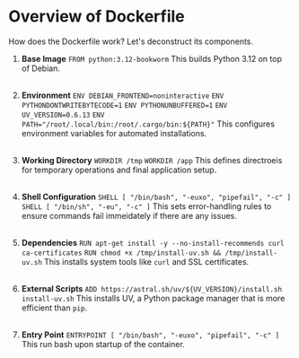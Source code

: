 # Overview of Dockerfile

How does the Dockerfile work? Let's deconstruct its components. 

1) **Base Image**
`FROM python:3.12-bookworm`
This builds Python 3.12 on top of Debian.<br><br>

2) **Environment**
`ENV DEBIAN_FRONTEND=noninteractive`
`ENV PYTHONDONTWRITEBYTECODE=1`
`ENV PYTHONUNBUFFERED=1`
`ENV UV_VERSION=0.6.13`
`ENV PATH="/root/.local/bin:/root/.cargo/bin:${PATH}"`
This configures environment variables for automated installations. <br><br>

3) **Working Directory**
`WORKDIR /tmp`
`WORKDIR /app`
This defines directroeis for temporary operations and final application setup. <br><br>

4) **Shell Configuration**
`SHELL [ "/bin/bash", "-euxo", "pipefail", "-c" ]`
`SHELL [ "/bin/sh", "-eu", "-c" ]`
This sets error-handling rules to ensure commands fail immeidately if there are any issues. <br><br>

5) **Dependencies**
`RUN apt-get install -y --no-install-recommends curl ca-certificates`
`RUN chmod +x /tmp/install-uv.sh && /tmp/install-uv.sh`
This installs system tools like `curl` and SSL certificates. <br><br>

6) **External Scripts**
`ADD https://astral.sh/uv/${UV_VERSION}/install.sh install-uv.sh`
This installs UV, a Python package manager that is more efficient than `pip`.<br><br>

7) **Entry Point**
`ENTRYPOINT [ "/bin/bash", "-euxo", "pipefail", "-c" ]`
This run bash upon startup of the container. 